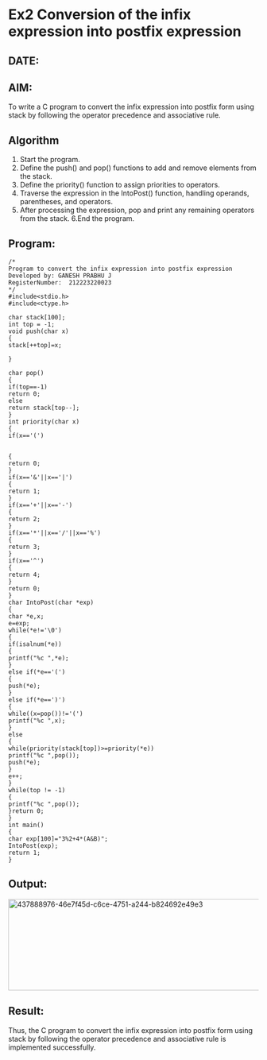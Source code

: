 # Ex2 Conversion of the infix expression into postfix expression
## DATE:
## AIM:
To write a C program to convert the infix expression into postfix form using stack by following the operator precedence and associative rule.

## Algorithm
1. Start the program.
2. Define the push() and pop() functions to add and remove elements from the stack.
3. Define the priority() function to assign priorities to operators.
4. Traverse the expression in the IntoPost() function, handling operands, parentheses, and operators.
5.  After processing the expression, pop and print any remaining operators from the stack. 6.End the program. 

## Program:
```
/*
Program to convert the infix expression into postfix expression
Developed by: GANESH PRABHU J
RegisterNumber:  212223220023
*/
#include<stdio.h> 
#include<ctype.h> 
 
char stack[100]; 
int top = -1; 
void push(char x) 
{ 
stack[++top]=x; 
 
} 
 
char pop() 
{ 
if(top==-1) 
return 0; 
else 
return stack[top--]; 
} 
int priority(char x) 
{ 
if(x=='(') 
  
  
{ 
return 0; 
} 
if(x=='&'||x=='|') 
{ 
return 1; 
} 
if(x=='+'||x=='-') 
{ 
return 2; 
} 
if(x=='*'||x=='/'||x=='%') 
{ 
return 3; 
} 
if(x=='^') 
{ 
return 4; 
} 
return 0; 
} 
char IntoPost(char *exp) 
{ 
char *e,x; 
e=exp; 
while(*e!='\0') 
{ 
if(isalnum(*e)) 
{ 
printf("%c ",*e); 
} 
else if(*e=='(') 
{ 
push(*e); 
} 
else if(*e==')') 
{ 
while((x=pop())!='(') 
printf("%c ",x); 
} 
else 
{ 
while(priority(stack[top])>=priority(*e)) 
printf("%c ",pop()); 
push(*e); 
} 
e++; 
} 
while(top != -1) 
{ 
printf("%c ",pop()); 
}return 0; 
} 
int main() 
{ 
char exp[100]="3%2+4*(A&B)"; 
IntoPost(exp); 
return 1; 
}

```

## Output:

<img width="560" height="184" alt="437888976-46e7f45d-c6ce-4751-a244-b824692e49e3" src="https://github.com/user-attachments/assets/3eab23bd-d091-4952-82b8-5a8132a01f94" />


## Result:
Thus, the C program to convert the infix expression into postfix form using stack by following the operator precedence and associative rule is implemented successfully.
